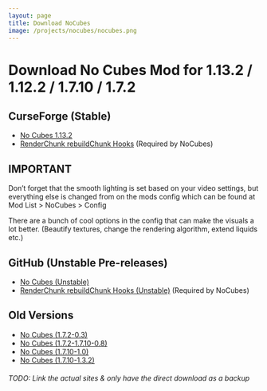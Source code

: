 ```yaml
---
layout: page
title: Download NoCubes
image: /projects/nocubes/nocubes.png
---
```

# Download No Cubes Mod for 1.13.2 / 1.12.2 / 1.7.10 / 1.7.2

## CurseForge (Stable)
- [No Cubes 1.13.2](https://minecraft.curseforge.com/projects/nocubes/files)
- [RenderChunk rebuildChunk Hooks](https://minecraft.curseforge.com/projects/renderchunk-rebuildchunk-hooks/files) (Required by NoCubes)

## IMPORTANT
Don’t forget that the smooth lighting is set based on your video settings, but everything else is changed from on the mods config which can be found at Mod List > NoCubes > Config

There are a bunch of cool options in the config that can make the visuals a lot better. (Beautify textures, change the rendering algorithm, extend liquids etc.)

## GitHub (Unstable Pre-releases)
- [No Cubes (Unstable)](https://github.com/Cadiboo/NoCubes/releases/latest)
- [RenderChunk rebuildChunk Hooks (Unstable)](https://github.com/Cadiboo/RenderChunk-rebuildChunk-Hooks/releases/latest) (Required by NoCubes)

## Old Versions
- [No Cubes (1.7.2-0.3)](/projects/nocubes/download/old/No-Cubes-Mod-1.7.2-0.3.jar)
- [No Cubes (1.7.2-1.7.10-0.8)](/projects/download/old/nocubes/noCubes-1.7.2-1.7.10-0.8.jar)
- [No Cubes (1.7.10-1.0)](/projects/nocubes/download/old/nocubes-1.0.jar)
- [No Cubes (1.7.10-1.3.2)](/projects/nocubes/download/old/[1.7.10]NoCubes1.3.2-Fixed.jar)

###### TODO: Link the actual sites & only have the direct download as a backup